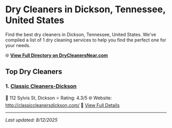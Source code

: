 # Dry Cleaners in Dickson, Tennessee, United States

Find the best dry cleaners in Dickson, Tennessee, United States. We've compiled a list of 1 dry cleaning services to help you find the perfect one for your needs.

🌐 **[View Full Directory on DryCleanersNear.com](https://drycleanersnear.com/city/US/Tennessee/Dickson)**

## Top Dry Cleaners

### 1. [Classic Cleaners-Dickson](https://drycleanersnear.com/dryCleaner/6861efad6d1fa2e11f513c6a/classic-cleaners-dickson)
📍 112 Sylvis St, Dickson
⭐ Rating: 4.3/5
🌐 Website: http://classiccleanersdickson.com/
🔗 [View Full Details](https://drycleanersnear.com/dryCleaner/6861efad6d1fa2e11f513c6a/classic-cleaners-dickson)


---

*Last updated: 8/12/2025*
